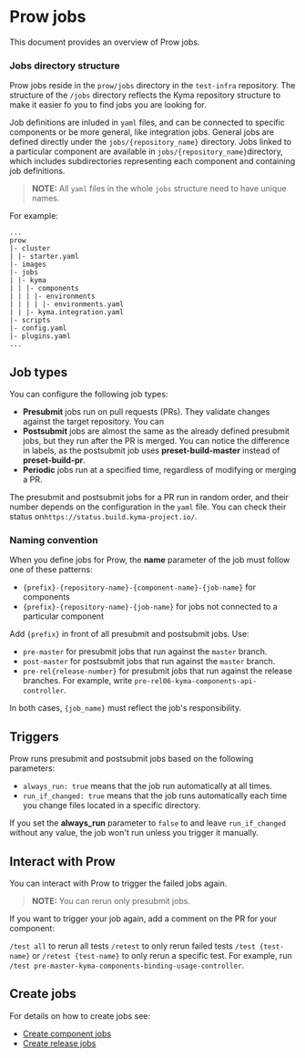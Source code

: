# Prow jobs

This document provides an overview of Prow jobs.  

### Jobs directory structure

Prow jobs reside in the `prow/jobs` directory in the `test-infra` repository. The structure of the `/jobs` directory reflects the Kyma repository structure to make it easier fo you to find jobs you are looking for. 

Job definitions are inluded in `yaml` files, and can be connected to specific components or be more general, like integration jobs. General jobs are defined directly under the `jobs/{repository_name}` directory. Jobs linked to a particular component are available in `jobs/{repository_name}`directory, which includes subdirectories representing each component and containing job definitions. 


> **NOTE:** All `yaml` files in the whole `jobs` structure need to have unique names.


For example:

```
...
prow
|- cluster
| |- starter.yaml
|- images
|- jobs
| |- kyma
| | |- components
| | | |- environments
| | | | |- environments.yaml
| | |- kyma.integration.yaml
|- scripts
|- config.yaml
|- plugins.yaml
...
```

## Job types

You can configure the following job types:

* **Presubmit** jobs run on pull requests (PRs). They validate changes against the target repository. You can 
* **Postsubmit** jobs are almost the same as the already defined presubmit jobs, but they run after the PR is merged. You can notice the difference in labels, as the postsubmit job uses **preset-build-master** instead of **preset-build-pr**.
* **Periodic** jobs run at a specified time, regardless of modifying or merging a PR.

The presubmit and postsubmit jobs for a PR run in random order, and their number depends on the configuration in the `yaml` file. You can check their status on`https://status.build.kyma-project.io/`.


### Naming convention 

When you define jobs for Prow, the **name** parameter of the job must follow one of these patterns:

  - `{prefix}-{repository-name}-{component-name}-{job-name}` for components
  - `{prefix}-{repository-name}-{job-name}` for jobs not connected to a particular component

Add `{prefix}` in front of all presubmit and postsubmit jobs. Use:
- `pre-master` for presubmit jobs that run against the `master` branch.
- `post-master` for postsubmit jobs that run against the `master` branch.
- `pre-rel{release-number}` for presubmit jobs that run against the release branches. For example, write `pre-rel06-kyma-components-api-controller`.

In both cases, `{job_name}` must reflect the job's responsibility.


## Triggers

Prow runs presubmit and postsubmit jobs based on the following parameters: 

* `always_run: true` means that the job run automatically at all times.
* `run_if_changed: true` means that the job runs automatically each time you change files located in a specific directory. 

If you set the **always_run** parameter to `false` to and leave `run_if_changed` without any value, the job won't run unless you trigger it manually.


## Interact with Prow

You can interact with Prow to trigger the failed jobs again. 

> **NOTE:** You can rerun only presubmit jobs.

If you want to trigger your job again, add a comment on the PR for your component:

`/test all` to rerun all tests
`/retest` to only rerun failed tests
`/test {test-name}` or `/retest {test-name}` to only rerun a specific test. For example, run `/test pre-master-kyma-components-binding-usage-controller`.


## Create jobs

For details on how to create jobs see:
* [Create component jobs](./component-jobs.md)
* [Create release jobs](./release-jobs.md)
